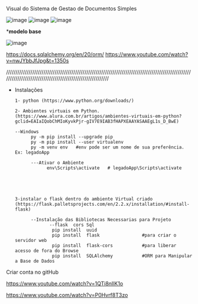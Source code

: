 Visual do Sistema de Gestao de Documentos Simples

![image](https://user-images.githubusercontent.com/57496238/196919337-21dac489-cf34-4a94-8b80-8d9016dad9cd.png)  ![image](https://user-images.githubusercontent.com/57496238/196919584-2bcb0be3-d2fc-4d80-8b17-2f931134d35c.png)  ![image](https://user-images.githubusercontent.com/57496238/196920509-bbbc88bc-d89a-41e8-a38e-0d9c7e80b1bb.png)

*****modelo base****

![image](https://user-images.githubusercontent.com/57496238/201520956-4828574a-acc1-47e5-95e9-33ed7856c45c.png)

 
https://docs.sqlalchemy.org/en/20/orm/
https://www.youtube.com/watch?v=nwJYbbJfJpg&t=1350s

////////////////////////////////////////////////////////////////////////////////////////////////////////////////////////////////////////////////////////// 
* Instalações 

      1- python (https://www.python.org/downloads/)

      2- Ambientes virtuais em Python. (https://www.alura.com.br/artigos/ambientes-virtuais-em-python?gclid=EAIaIQobChMIoKyvkPjr-gIV7E9IAB3fHAPXEAAYASAAEgL1s_D_BwE)
      
      --Windows
            py -m pip install --upgrade pip
            py -m pip install --user virtualenv
            py -m venv env   #env pode ser um nome de sua preferência. Ex: legadoApp
            
            ---Ativar o Ambiente
                  env\Scripts\activate   # legadoApp\Scripts\activate
                  
            
            
            

      3-instalar o flask dentro do ambiente Virtual criado (https://flask.palletsprojects.com/en/2.2.x/installation/#install-flask)
      
            --Instalação das Bibliotecas Necessarias para Projeto
                   --flask  cors Sql
                    pip install  uuid
                    pip install  flask                #para criar o servidor web
                    pip install  flask-cors           #para liberar acesso de fora do Browse
                    pip install  SQLAlchemy           #ORM para Manipular a Base de Dados
            
            
      



Criar conta no gitHub

https://www.youtube.com/watch?v=1QTi8nIlK1o

https://www.youtube.com/watch?v=P0Hvrf8T3zo
